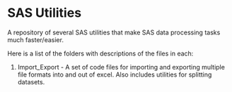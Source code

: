 # SAS Utilities
A repository of several SAS utilities that make SAS data processing tasks much faster/easier.

Here is a list of the folders with descriptions of the files in each:

1. Import_Export - A set of code files for importing and exporting multiple file formats into and out of excel.  Also includes utilities for splitting datasets.